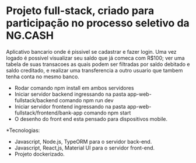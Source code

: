 # Projeto full-stack, criado para participação no processo seletivo da NG.CASH

Aplicativo bancario onde é pissivel se cadastrar e fazer login. 
Uma vez logado é possivel visualizar seu saldo que já comeca com R$100; ver uma tabela de suas transacoes as quais podem ser filtradas por saldo debitado e saldo creditado, e realizar uma transferencia a outro usuario que tambem tenha conta no mesmo banco.

- Rodar comando npm install em ambos servidores
- Iniciar servidor backend ingressando na pasta app-web-fullstack/backend comando npm run dev
- Iniciar servidor frontend ingressando na pasta app-web-fullstack/frontend/bank-app comando npm start
- O desenho do front end esta pensado para dispositivos mobile.

 *Tecnologias: 
- Javascript, Node.js, TypeORM para o servidor back-end. 
- Javascript, React,js, Material UI para o servidor front-end.
- Projeto dockerizado.


